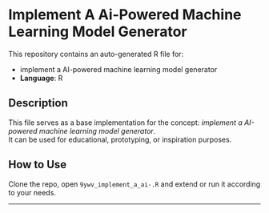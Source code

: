 # Implement A Ai-Powered Machine Learning Model Generator

This repository contains an auto-generated R file for:

- implement a AI-powered machine learning model generator
- **Language**: R

## Description

This file serves as a base implementation for the concept: *implement a AI-powered machine learning model generator*.  
It can be used for educational, prototyping, or inspiration purposes.

## How to Use

Clone the repo, open `9ywv_implement_a_ai-.R` and extend or run it according to your needs.

---


